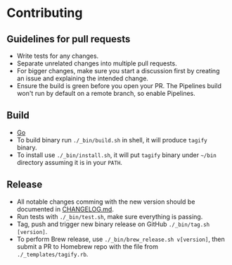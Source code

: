 # Contributing

## Guidelines for pull requests

- Write tests for any changes.
- Separate unrelated changes into multiple pull requests.
- For bigger changes, make sure you start a discussion first by creating an issue and explaining the intended change.
- Ensure the build is green before you open your PR. The Pipelines build won't run by default on a remote branch, so enable Pipelines.

## Build

* [Go](https://golang.org/dl/)
* To build binary run `./_bin/build.sh` in shell, it will produce `tagify` binary.
* To install use `./_bin/install.sh`, it will put `tagify` binary under `~/bin` directory assuming it is in your `PATH`.

## Release

* All notable changes comming with the new version should be documented in [CHANGELOG.md](https://raw.githubusercontent.com/zoomio/tagify/master/CHANGELOG.md).
* Run tests with `./_bin/test.sh`, make sure everything is passing.
* Tag, push and trigger new binary release on GitHub `./_bin/tag.sh [version]`.
* To perform Brew release, use `./_bin/brew_release.sh v[version]`, then submit a PR to Homebrew repo with the file from `./_templates/tagify.rb`.